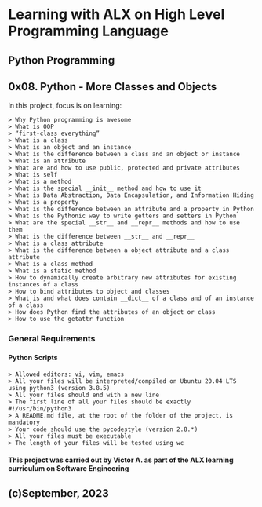 # Learning with ALX on High Level Programming Language
## Python Programming
## 0x08. Python - More Classes and Objects

In this project, focus is on learning:

	> Why Python programming is awesome
	> What is OOP
	> “first-class everything”
	> What is a class
	> What is an object and an instance
	> What is the difference between a class and an object or instance
	> What is an attribute
	> What are and how to use public, protected and private attributes
	> What is self
	> What is a method
	> What is the special __init__ method and how to use it
	> What is Data Abstraction, Data Encapsulation, and Information Hiding
	> What is a property
	> What is the difference between an attribute and a property in Python
	> What is the Pythonic way to write getters and setters in Python
	> What are the special __str__ and __repr__ methods and how to use them
	> What is the difference between __str__ and __repr__
	> What is a class attribute
	> What is the difference between a object attribute and a class attribute
	> What is a class method
	> What is a static method
	> How to dynamically create arbitrary new attributes for existing instances of a class
	> How to bind attributes to object and classes
	> What is and what does contain __dict__ of a class and of an instance of a class
	> How does Python find the attributes of an object or class
	> How to use the getattr function

### General Requirements

#### Python Scripts

	> Allowed editors: vi, vim, emacs
	> All your files will be interpreted/compiled on Ubuntu 20.04 LTS using python3 (version 3.8.5)
	> All your files should end with a new line
	> The first line of all your files should be exactly #!/usr/bin/python3
	> A README.md file, at the root of the folder of the project, is mandatory
	> Your code should use the pycodestyle (version 2.8.*)
	> All your files must be executable
	> The length of your files will be tested using wc

#### This project was carried out by Victor A. as part of the ALX learning curriculum on Software Engineering

## (c)September, 2023
